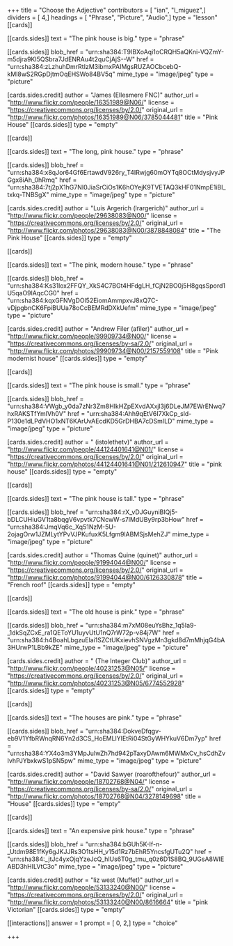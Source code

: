 +++
title = "Choose the Adjective"
contributors = [ "ian", "l_miguez",]
dividers = [ 4,]
headings = [ "Phrase", "Picture", "Audio",]
type = "lesson"
[[cards]]

[[cards.sides]]
text = "The pink house is big."
type = "phrase"

[[cards.sides]]
blob_href = "urn:sha384:T9IBXoAqi1oCRQH5aQKni-VQZmY-m5djra9KI5QSbra7JdENRAu4t2quCjAjS--W"
href = "urn:sha384:zLzhuhDmrRtIzM3ibmxPAIMgsRUZAOCbcebQ-kMl8wS2RGpDjtmOqEHSWo84BV5q"
mime_type = "image/jpeg"
type = "picture"

[cards.sides.credit]
author = "James (Ellesmere FNC)"
author_url = "http://www.flickr.com/people/16351989@N06/"
license = "https://creativecommons.org/licenses/by/2.0/"
original_url = "http://www.flickr.com/photos/16351989@N06/3785044481"
title = "Pink House"
[[cards.sides]]
type = "empty"

[[cards]]

[[cards.sides]]
text = "The long, pink house."
type = "phrase"

[[cards.sides]]
blob_href = "urn:sha384:x8qJor64Gf6ErtawdV926ry_T4IRwjg60mOYTq8OCtMdysjvyJPGgx8iAh_0hRmq"
href = "urn:sha384:7tj2pX1hG7NI0JiaSrCiOs1K6hOYejK9TVETAQ3kHF01NmpE1iBI_txkq-TNBSgX"
mime_type = "image/jpeg"
type = "picture"

[cards.sides.credit]
author = "Luis Argerich (lrargerich)"
author_url = "http://www.flickr.com/people/29638083@N00/"
license = "https://creativecommons.org/licenses/by/2.0/"
original_url = "http://www.flickr.com/photos/29638083@N00/3878848084"
title = "The Pink House"
[[cards.sides]]
type = "empty"

[[cards]]

[[cards.sides]]
text = "The pink, modern house."
type = "phrase"

[[cards.sides]]
blob_href = "urn:sha384:Ks31lox2FFQY_XkS4C7BGt4HFdgLH_fCjN2BO0j5H8gqsSpord1U5qaO9lAqcCG0"
href = "urn:sha384:kqxGFNVgDOl52EiomAmmpxvJ8xQ7C-vDjpgbnCK6FpiBUUa78oCcBEMRdDXkUefm"
mime_type = "image/jpeg"
type = "picture"

[cards.sides.credit]
author = "Andrew Filer (afiler)"
author_url = "http://www.flickr.com/people/99909734@N00/"
license = "https://creativecommons.org/licenses/by-sa/2.0/"
original_url = "http://www.flickr.com/photos/99909734@N00/2157559108"
title = "Pink modernist house"
[[cards.sides]]
type = "empty"

[[cards]]

[[cards.sides]]
text = "The pink house is small."
type = "phrase"

[[cards.sides]]
blob_href = "urn:sha384:VWgb_y0da7zNr3Zm8HIkHZpEXvdAXxjl3j6DLeJM7EWrENwq7hxRAKSTfYmIVh0V"
href = "urn:sha384:Ahh9qEtV6I7XkCp_sld-P130e1dLPdVHO1xNT6KArUvAEcdKD5GrDHBA7cDSmILD"
mime_type = "image/jpeg"
type = "picture"

[cards.sides.credit]
author = " (istolethetv)"
author_url = "http://www.flickr.com/people/44124401641@N01/"
license = "https://creativecommons.org/licenses/by/2.0/"
original_url = "http://www.flickr.com/photos/44124401641@N01/212610947"
title = "pink house"
[[cards.sides]]
type = "empty"

[[cards]]

[[cards.sides]]
text = "The pink house is tall."
type = "phrase"

[[cards.sides]]
blob_href = "urn:sha384:rX_vDJGuyniBlQj5-bDLCUHiuGV1ta8bqgV6vpvtk7CNcwW-s7lMdUBy9rp3bHow"
href = "urn:sha384:JmqVq6c_Xq51NzM-5U-2ojagOrw1JZMLytYPvVJPKufuxK5Lfgm9lABMSjsMehZJ"
mime_type = "image/jpeg"
type = "picture"

[cards.sides.credit]
author = "Thomas Quine (quinet)"
author_url = "http://www.flickr.com/people/91994044@N00/"
license = "https://creativecommons.org/licenses/by/2.0/"
original_url = "http://www.flickr.com/photos/91994044@N00/6126330878"
title = "French roof"
[[cards.sides]]
type = "empty"

[[cards]]

[[cards.sides]]
text = "The old house is pink."
type = "phrase"

[[cards.sides]]
blob_href = "urn:sha384:m7xM08euYsBhz_1q5Ia9-_1dkSqZCxE_ra1QEToYU1uyvUtU1nQ7rW72p-v84j7W"
href = "urn:sha384:h4BoahLbgzuElai1SZCtUKxievhSNVgzMn3gkd8d7mMhjqG4bA3HUrwP1LBb9kZE"
mime_type = "image/jpeg"
type = "picture"

[cards.sides.credit]
author = " (The Integer Club)"
author_url = "http://www.flickr.com/people/40231253@N05/"
license = "https://creativecommons.org/licenses/by/2.0/"
original_url = "http://www.flickr.com/photos/40231253@N05/6774552928"
[[cards.sides]]
type = "empty"

[[cards]]

[[cards.sides]]
text = "The houses are pink."
type = "phrase"

[[cards.sides]]
blob_href = "urn:sha384:DokveDfqgv-eb9V1YfbRWnqRN6Yn2d3CS_HoEMLlYIEtRi04StGyWHYkuV6Dm7yp"
href = "urn:sha384:YX4o3m3YMpJuIwZh7hd942pTaxyDAwm6MWMxCv_hsCdhZvIvhPJYbxkwS1pSN5pw"
mime_type = "image/jpeg"
type = "picture"

[cards.sides.credit]
author = "David Sawyer (roarofthefour)"
author_url = "http://www.flickr.com/people/18702768@N04/"
license = "https://creativecommons.org/licenses/by-sa/2.0/"
original_url = "http://www.flickr.com/photos/18702768@N04/3278149698"
title = "House"
[[cards.sides]]
type = "empty"

[[cards]]

[[cards.sides]]
text = "An expensive pink house."
type = "phrase"

[[cards.sides]]
blob_href = "urn:sha384:bGUh5K-If-n-_Utdm98E1fKy6gJKJJRs3O1tsHH_v15d1Rz7bEhR5YncsfgUTu2Q"
href = "urn:sha384:_jtJc4yxOjqYzeJcQ_hlUs6T0g_tmu_q0z6D1S8BQ_9UGsA8WIEABD3hHILVtC3o"
mime_type = "image/jpeg"
type = "picture"

[cards.sides.credit]
author = "liz west (Muffet)"
author_url = "http://www.flickr.com/people/53133240@N00/"
license = "https://creativecommons.org/licenses/by/2.0/"
original_url = "http://www.flickr.com/photos/53133240@N00/8616664"
title = "pink Victorian"
[[cards.sides]]
type = "empty"

[[interactions]]
answer = 1
prompt = [ 0, 2,]
type = "choice"

+++

